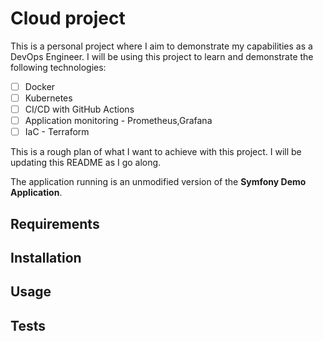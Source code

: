 Cloud project
=============
This is a personal project where I aim to demonstrate my capabilities as a DevOps Engineer. 
I will be using this project to learn and demonstrate the following technologies:  
- [ ] Docker
- [ ] Kubernetes
- [ ] CI/CD with GitHub Actions
- [ ] Application monitoring - Prometheus,Grafana
- [ ] IaC - Terraform

This is a rough plan of what I want to achieve with this project. I will be updating this README as I go along.

The application running is an unmodified version of the **Symfony Demo Application**. 

Requirements
------------


Installation
------------

Usage
-----

Tests
-----

